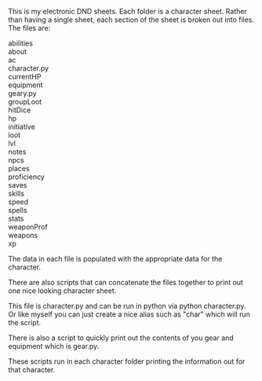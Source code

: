 This is my electronic DND sheets.  Each folder is a character sheet.  Rather than having a single sheet,
each section of the sheet is broken out into files.  The files are:
  
abilities  
about  
ac  
character.py  
currentHP  
equipment  
geary.py  
groupLoot  
hitDice  
hp  
initiative  
loot  
lvl  
notes  
npcs  
places    
proficiency  
saves  
skills  
speed  
spells  
stats  
weaponProf  
weapons  
xp  

  
The data in each file is populated with the appropriate data for the character.
  
There are also scripts that can concatenate the files together to print out one nice looking character sheet.
  
This file is character.py and can be run in python via python character.py.  Or like myself you can just
create a nice alias such as "char" which will run the script. 
  
There is also a script to quickly print out the contents of you gear and equipment which is gear.py.
  
These scripts run in each character folder printing the information out for that character.
